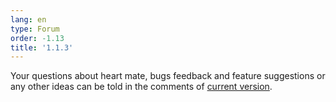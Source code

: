 ```yaml
---
lang: en
type: Forum
order: -1.13
title: '1.1.3'
---
```


Your questions about heart mate, bugs feedback and feature suggestions or any other ideas can be told in the comments of [current version](heartmate://forum/latest).
